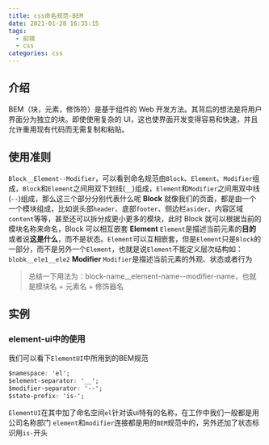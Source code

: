 ```yaml
---
title: css命名规范-BEM
date: 2021-01-28 16:35:15
tags:
  - 前端
  - css
categories: css
---
```


## 介绍

BEM（块，元素，修饰符）是基于组件的 Web 开发方法。其背后的想法是将用户界面分为独立的块。即使使用复杂的 UI，这也使界面开发变得容易和快速，并且允许重用现有代码而无需复制和粘贴。

## 使用准则

`Block__Element--Modifier`，可以看到命名规范由`Block`、`Element`、`Modifier`组成，`Block`和`Element`之间用双下划线(`__`)组成，`Element`和`Modifier`之间用双中线(`--`)组成，那么这三个部分分别代表什么呢
**Block**
就像我们的页面，都是由一个一个模块组成，比如说头部`header`、底部`footer`、侧边栏`asider`、内容区域`content`等等，甚至还可以拆分成更小更多的模块，此时 Block 就可以根据当前的模块名称来命名，Block 可以相互嵌套
**Element**
`Element`是描述当前元素的**目的**或者说**这是什么**，而不是状态。`Element`可以互相嵌套，但是`Element`只是`Block`的一部分，而不是另外一个`Element`，也就是说`Element`不能定义层次结构如：`blobk__ele1__ele2`
**Modifier**
`Modifier`是描述当前元素的外观、状态或者行为

> 总结一下用法为：block-name\_\_element-name-\-modifier-name，也就是模块名 + 元素名 + 修饰器名

## 实例

### element-ui中的使用
我们可以看下`ElementUI`中所用到的BEM规范
```css
$namespace: 'el';
$element-separator: '__';
$modifier-separator: '--';
$state-prefix: 'is-';
```
`ElementUI`在其中加了命名空间`el`针对该ui特有的名称，在工作中我们一般都是用公司名称部门
`element`和`modifier`连接都是用的`BEM`规范中的，另外还加了状态标识用`is-`开头
